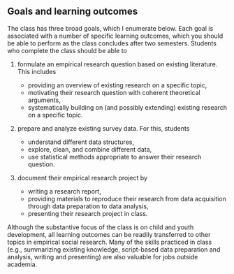 
## Goals and learning outcomes

The class has three broad goals, which I enumerate below. Each goal is associated with a number of specific learning outcomes, which you should be able to perform as the class concludes after two semesters. Students who complete the class should be able to

1. formulate an empirical research question based on existing literature. This includes
   * providing an overview of existing research on a specific topic,
   * motivating their research question with coherent theoretical arguments,
   * systematically building on (and possibly extending) existing research on a specific topic.
   
2. prepare and analyze existing survey data. For this, students
   * understand different data structures,
   * explore, clean, and combine different data,
   * use statistical methods appropriate to answer their research question.
   
3. document their empirical research project by
   * writing a research report,
   * providing materials to reproduce their research from data acquisition through data preparation to data analysis,
   * presenting their research project in class.
   
Although the substantive focus of the class is on child and youth development, all learning outcomes can be readily transferred to other topics in empirical social research. Many of the skills practiced in class (e.g., summarizing existing knowledge, script-based data preparation and analysis, writing and presenting) are also valuable for jobs outside academia.
